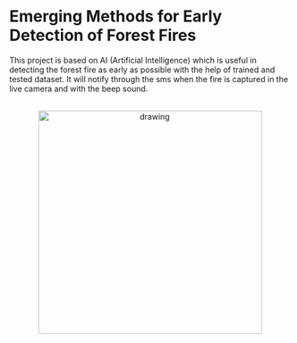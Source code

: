 

# Emerging Methods for Early Detection of Forest Fires 

This project is based on AI (Artificial Intelligence) which is useful in detecting the forest fire as early as possible with the help of trained and tested dataset. It will notify through the sms when the fire is captured in the live camera and with the beep sound. 

<br>
<div align="center">
<img src="https://upload.wikimedia.org/wikipedia/commons/5/51/IBM_logo.svg" align="center" alt="drawing" width="400" />
</div>
